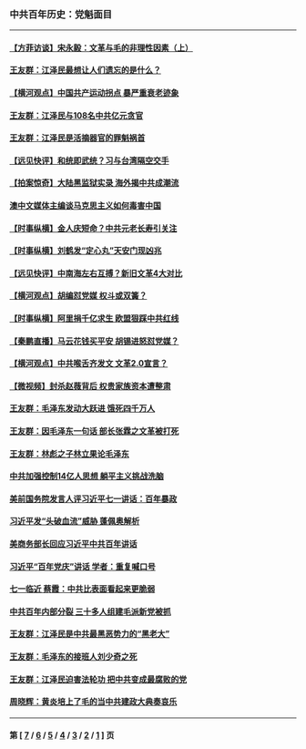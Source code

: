 ### 中共百年历史：党魁面目
---
#### [【方菲访谈】宋永毅：文革与毛的非理性因素（上）](../../pages/nf1176107/n13469956.md?01060430) 
#### [王友群：江泽民最想让人们遗忘的是什么？](../../pages/nf1176107/n13408949.md?01060430) 
#### [【横河观点】中国共产运动拐点 暴严重衰老迹象](../../pages/nf1176107/n13388333.md?01060430) 
#### [王友群：江泽民与108名中共亿元贪官](../../pages/nf1176107/n13352358.md?01060430) 
#### [王友群：江泽民是活摘器官的罪魁祸首](../../pages/nf1176107/n13336903.md?01060430) 
#### [【远见快评】和统即武统？习与台湾隔空交手](../../pages/nf1176107/n13297739.md?01060430) 
#### [【拍案惊奇】大陆黑监狱实录 海外揭中共成潮流](../../pages/nf1176107/n13288853.md?01060430) 
#### [澳中文媒体主编谈马克思主义如何毒害中国](../../pages/nf1176107/n13257387.md?01060430) 
#### [【时事纵横】金人庆短命？中共元老长寿引关注](../../pages/nf1176107/n13217934.md?01060430) 
#### [【时事纵横】刘鹤发“定心丸”天安门现凶兆](../../pages/nf1176107/n13215416.md?01060430) 
#### [【远见快评】中南海左右互搏？新旧文革4大对比](../../pages/nf1176107/n13214745.md?01060430) 
#### [【横河观点】胡编怼党媒 权斗或双簧？](../../pages/nf1176107/n13210864.md?01060430) 
#### [【时事纵横】阿里捐千亿求生 欧盟狠踩中共红线](../../pages/nf1176107/n13206431.md?01060430) 
#### [【秦鹏直播】马云花钱买平安 胡锡进怒怼党媒？](../../pages/nf1176107/n13206392.md?01060430) 
#### [【横河观点】中共喉舌齐发文 文革2.0宣言？](../../pages/nf1176107/n13201248.md?01060430) 
#### [【微视频】封杀赵薇背后 权贵家族资本遭整肃](../../pages/nf1176107/n13197798.md?01060430) 
#### [王友群：毛泽东发动大跃进 饿死四千万人](../../pages/nf1176107/n13177158.md?01060430) 
#### [王友群：因毛泽东一句话 部长张霖之文革被打死](../../pages/nf1176107/n13161711.md?01060430) 
#### [王友群：林彪之子林立果论毛泽东](../../pages/nf1176107/n13128622.md?01060430) 
#### [中共加强控制14亿人思想 躺平主义挑战洗脑](../../pages/nf1176107/n13094299.md?01060430) 
#### [美前国务院发言人评习近平七一讲话：百年暴政](../../pages/nf1176107/n13066986.md?01060430) 
#### [习近平发“头破血流”威胁 蓬佩奥解析](../../pages/nf1176107/n13063604.md?01060430) 
#### [美商务部长回应习近平中共百年讲话](../../pages/nf1176107/n13062903.md?01060430) 
#### [习近平“百年党庆”讲话 学者：重复喊口号](../../pages/nf1176107/n13061411.md?01060430) 
#### [七一临近 蔡霞：中共比表面看起来更脆弱](../../pages/nf1176107/n13056418.md?01060430) 
#### [中共百年内部分裂 三十多人组建毛派新党被抓](../../pages/nf1176107/n13044023.md?01060430) 
#### [王友群：江泽民是中共最黑恶势力的“黑老大”](../../pages/nf1176107/n13022180.md?01060430) 
#### [王友群：毛泽东的接班人刘少奇之死](../../pages/nf1176107/n12991772.md?01060430) 
#### [王友群：江泽民迫害法轮功 把中共变成最腐败的党](../../pages/nf1176107/n12947347.md?01060430) 
#### [周晓辉：黄炎培上了毛的当中共建政大典奏哀乐](../../pages/nf1176107/n12942780.md?01060430) 

---
#### 第 [ [7](./7.md?01060430) / [6](./6.md?01060430) / [5](./5.md?01060430) / [4](./4.md?01060430) / [3](./3.md?01060430) / [2](./2.md?01060430) / [1](./1.md?01060430) ] 页
